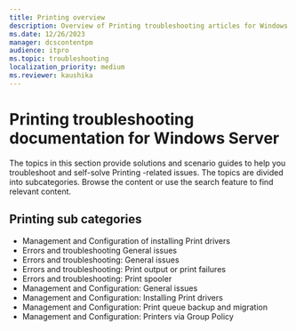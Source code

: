 ```yaml
---
title: Printing overview
description: Overview of Printing troubleshooting articles for Windows Server.
ms.date: 12/26/2023
manager: dcscontentpm
audience: itpro
ms.topic: troubleshooting
localization_priority: medium
ms.reviewer: kaushika
---
```

# Printing troubleshooting documentation for Windows Server

The topics in this section provide solutions and scenario guides to help you troubleshoot and self-solve Printing -related issues. The topics are divided into subcategories. Browse the content or use the search feature to find relevant content.

## Printing sub categories

- Management and Configuration of installing Print drivers
- Errors and troubleshooting General issues
- Errors and troubleshooting: General issues
- Errors and troubleshooting: Print output or print failures
- Errors and troubleshooting: Print spooler
- Management and Configuration: General issues
- Management and Configuration: Installing Print drivers
- Management and Configuration: Print queue backup and migration
- Management and Configuration: Printers via Group Policy
